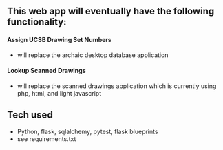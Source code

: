 ## This web app will eventually have the following functionality:

#### Assign UCSB Drawing Set Numbers

- will replace the archaic desktop database application

#### Lookup Scanned Drawings

- will replace the scanned drawings application which is currently using php, html, and light javascript

## Tech used

- Python, flask, sqlalchemy, pytest, flask blueprints
- see requirements.txt
